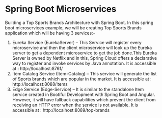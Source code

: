 # Spring Boot Microservices

Building a Top Sports Brands Architecture with Spring Boot. In this spring boot microservices example, we will be creating Top Sports Brands application which will be having 3 services:-

1. Eureka Service (EurekaServer) –  This Service will register every microservice and then the client microservice will look up the Eureka server to get a dependent microservice to get the job done.This Eureka Server is owned by Netflix and in this, Spring Cloud offers a declarative way to register and invoke services by Java annotation. It is accessible at : http://localhost:8761/
2. Item Catalog Service (Item-Catalog) – This service will generate the list of Sports brands which are popular in the market. It is accessible at : http://localhost:8088/items
3. Edge Service (Edge-Service) – It is similar to the standalone Item service created in Bootiful Development with Spring Boot and Angular. However, it will have fallback capabilities which prevent the client from receiving an HTTP error when the service is not available. It is accessible at : http://localhost:8089/top-brands



